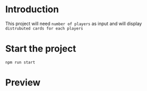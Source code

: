 # Introduction
This project will need `number of players` as input and will display `distrubuted cards for each players`

# Start the project
```npm run start```

# Preview
